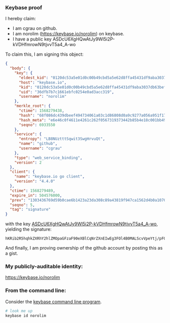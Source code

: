 ### Keybase proof

I hereby claim:

  * I am cgrau on github.
  * I am norolim (https://keybase.io/norolim) on keybase.
  * I have a public key ASDcU6XgHQwAtJy9Wl5i2P-kVDHfmrowN9tjvvT5a4_A-wo

To claim this, I am signing this object:

```json
{
  "body": {
    "key": {
      "eldest_kid": "0120dc53a5e01d0c00b49cbd5a5e62d8ffa45431df9aba3037db63bef4f96b8fc0fb0a",
      "host": "keybase.io",
      "kid": "0120dc53a5e01d0c00b49cbd5a5e62d8ffa45431df9aba3037db63bef4f96b8fc0fb0a",
      "uid": "36dfb7b7c1661ebfc0254e0ad3acc319",
      "username": "norolim"
    },
    "merkle_root": {
      "ctime": 1568279438,
      "hash": "68f086dc439dbeef494734061a03c1d86808d0a9c9277a056a951f17238f4e3b40d136edeee4dd1353c713330cec68047e5eaf24259564bfceb11910177bf41a",
      "hash_meta": "e6e46c0f4611e4261c262f0567319373442b85b4e18c001bb49a4942284526b3",
      "seqno": 6933550
    },
    "service": {
      "entropy": "LB8NUztttSqwit3SwgHrvuQt",
      "name": "github",
      "username": "cgrau"
    },
    "type": "web_service_binding",
    "version": 2
  },
  "client": {
    "name": "keybase.io go client",
    "version": "4.4.0"
  },
  "ctime": 1568279489,
  "expire_in": 504576000,
  "prev": "1303436769d59b0cae6b1423a23da308c89a43819f947ca1562d4b0a107028f0",
  "seqno": 5,
  "tag": "signature"
}
```

with the key [ASDcU6XgHQwAtJy9Wl5i2P-kVDHfmrowN9tjvvT5a4_A-wo](https://keybase.io/norolim), yielding the signature:

```
hKRib2R5hqhkZXRhY2hlZMOpaGFzaF90eXBlCqNrZXnEIwEg3FOl4B0MALScvVpeYtj/pFQx35q6MDfbY770+WuPwPsKp3BheWxvYWTESpcCBcQgEwNDZ2nVmwyuaxQjoj2jCMiaQ4GflHyhVi1LChBwKPDEICAnr9jhYZxIhwciJwcQtHjCIdz+s9p2piWC6DBpjdCfAgHCo3NpZ8RAPnBF/vdWgIqCzMX0mE9TwV89oCsNslheBCMDyPgp16b6suzBCX7IX4beon6wPnmv9dJj4bfEeKKg3sjwko/2CKhzaWdfdHlwZSCkaGFzaIKkdHlwZQildmFsdWXEIM5QBBwdT1PDHZTpFw5i260Tq83xiwp2wn0+vAsrmYIho3RhZ80CAqd2ZXJzaW9uAQ==

```

And finally, I am proving ownership of the github account by posting this as a gist.

### My publicly-auditable identity:

https://keybase.io/norolim

### From the command line:

Consider the [keybase command line program](https://keybase.io/download).

```bash
# look me up
keybase id norolim
```
